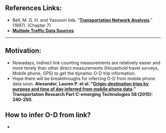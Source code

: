 ## References Links: 
- Bell, M. G. H. and Yasunori Iida. “[**Transportation Network Analysis**](https://www.wiley.com/en-us/exportProduct/pdf/9780471964933).” (1997). (Chapter 7)   
- [**Multiple Traffic Data Sources**](https://github.com/GangSuUGA/The-Optimization-of-Sensor-Location/blob/main/MultiSources.md) 

________________________________

## Motivation: 
- Nowadays, indirect link counting measurements are relatively easier and more timely than other direct measurements (Household travel surveys, Mobile phone, GPS) to get the dynamic O-D trip information. 
- Hope there will be breakthroughs for inferring O-D from mobile phone data soon. **Alexander, Lauren P. et al. “[Origin-destination trips by purpose and time of day inferred from mobile phone data](https://www.sciencedirect.com/science/article/pii/S0968090X1500073X#:~:text=Despite%20these%20advantages%2C%20mobile%20phone%20data%20lacks%20information,Stopher%20and%20Greaves%2C%202007%2C%20Hu%20and%20Reuscher%2C%202004%29.).” Transportation Research Part C-emerging Technologies 58 (2015): 240-250.**

## How to infer O-D from link? 
- 
